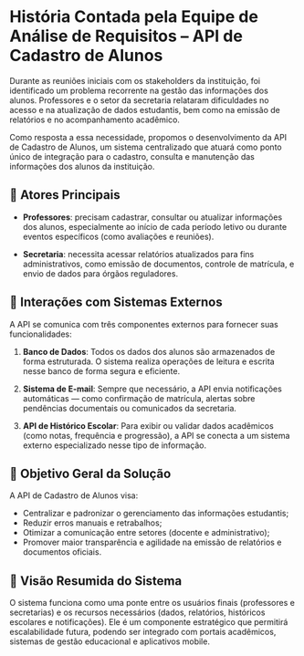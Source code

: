 # História Contada pela Equipe de Análise de Requisitos – API de Cadastro de Alunos

Durante as reuniões iniciais com os stakeholders da instituição, foi identificado um problema recorrente na gestão das informações dos alunos. Professores e o setor da secretaria relataram dificuldades no acesso e na atualização de dados estudantis, bem como na emissão de relatórios e no acompanhamento acadêmico.

Como resposta a essa necessidade, propomos o desenvolvimento da API de Cadastro de Alunos, um sistema centralizado que atuará como ponto único de integração para o cadastro, consulta e manutenção das informações dos alunos da instituição.

## 👤 Atores Principais

- **Professores**: precisam cadastrar, consultar ou atualizar informações dos alunos, especialmente ao início de cada período letivo ou durante eventos específicos (como avaliações e reuniões).

- **Secretaria**: necessita acessar relatórios atualizados para fins administrativos, como emissão de documentos, controle de matrícula, e envio de dados para órgãos reguladores.

## 🔄 Interações com Sistemas Externos

A API se comunica com três componentes externos para fornecer suas funcionalidades:

1. **Banco de Dados**: Todos os dados dos alunos são armazenados de forma estruturada. O sistema realiza operações de leitura e escrita nesse banco de forma segura e eficiente.

2. **Sistema de E-mail**: Sempre que necessário, a API envia notificações automáticas — como confirmação de matrícula, alertas sobre pendências documentais ou comunicados da secretaria.

3. **API de Histórico Escolar**: Para exibir ou validar dados acadêmicos (como notas, frequência e progressão), a API se conecta a um sistema externo especializado nesse tipo de informação.

## 📌 Objetivo Geral da Solução

A API de Cadastro de Alunos visa:

- Centralizar e padronizar o gerenciamento das informações estudantis;
- Reduzir erros manuais e retrabalhos;
- Otimizar a comunicação entre setores (docente e administrativo);
- Promover maior transparência e agilidade na emissão de relatórios e documentos oficiais.

## 🧩 Visão Resumida do Sistema

O sistema funciona como uma ponte entre os usuários finais (professores e secretarias) e os recursos necessários (dados, relatórios, históricos escolares e notificações). Ele é um componente estratégico que permitirá escalabilidade futura, podendo ser integrado com portais acadêmicos, sistemas de gestão educacional e aplicativos mobile. 